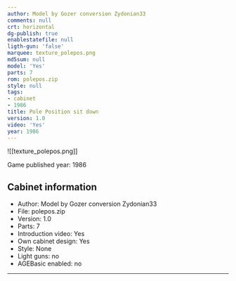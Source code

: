```yaml
---
author: Model by Gozer conversion Zydonian33
comments: null
crt: horizontal
dg-publish: true
enablestatefile: null
ligth-gun: 'false'
marquee: texture_polepos.png
md5sum: null
model: 'Yes'
parts: 7
rom: polepos.zip
style: null
tags:
- cabinet
- 1986
title: Pole Position sit down
version: 1.0
video: 'Yes'
year: 1986
---
```


![[texture_polepos.png]]

Game published year: 1986

## Cabinet information

- Author: Model by Gozer conversion Zydonian33
- File: polepos.zip
- Version: 1.0
- Parts: 7
- Introduction video: Yes
- Own cabinet design: Yes
- Style: None
- Light guns: no
- AGEBasic enabled: no

---
